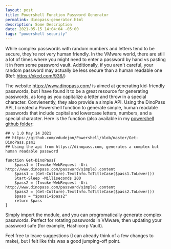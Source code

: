 ```yaml
---
layout: post
title: Powershell Function Password Generator
permalink: dinopass-generator.html
description: Some Description
date: 2021-05-15 14:04:04 -05:00
tags: "powershell security"
---
```


While complex passwords with random numbers and letters tend to be secure, they're not very human friendly.  In the VMware world, there are still a lot of times where you might need to enter a password by hand vs pasting it in from some password vault.  Additionally, if you aren't careful, your random password may actually be less secure than a human readable one (Ref: https://xkcd.com/936/)  

The website https://www.dinopass.com/ is aimed at generating kid-friendly passwords, but I have found it to be a great resource for generating passwords, as long as you capitalize a letter and throw in a special character.  Convienently, they also provide a simple API.  Using the DinoPass API, I created a Powershell function to generate simple, human readable passwords that include capital and lowercase letters, numbers, and a special character.  Here is the function (also available in my [powershell github folder](https://github.com/vdudejon/Powershell):

```posh
## v 1.0 May 14 2021
## https://github.com/vdudejon/Powershell/blob/master/Get-DinoPass.psm1
## Using the api from https://dinopass.com, generates a complex but human readable password

function Get-DinoPass{
    $pass1 = (Invoke-WebRequest -Uri http://www.dinopass.com/password/simple).content
    $pass1 = (Get-Culture).TextInfo.ToTitleCase($pass1.ToLower())
    Start-Sleep -Milliseconds 200
    $pass2 = (Invoke-WebRequest -Uri http://www.dinopass.com/password/simple).content
    $pass2 = (Get-Culture).TextInfo.ToTitleCase($pass2.ToLower())
    $pass = "$pass1=$pass2"
    return $pass
}
```

Simply import the module, and you can progromatically generate complex passwords.  Perfect for rotating passwords in VMware, then updating your password safe (for example, Hashicorp Vault).

Feel free to leave suggestions (I can already think of a few changes to make), but I felt like this was a good jumping-off point.
